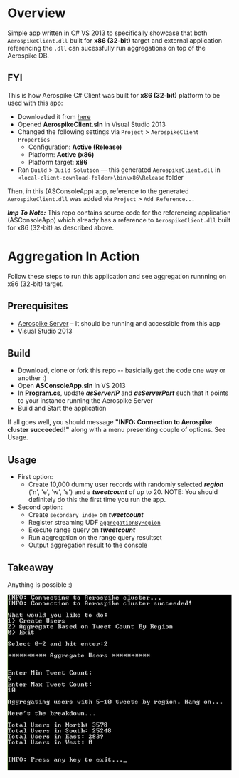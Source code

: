 # Overview
Simple app written in C# VS 2013 to specifically showcase that both `AerospikeClient.dll` built for **x86 (32-bit)** target and external application referencing the `.dll` can sucessfully run aggregations on top of the Aerospike DB. 

## FYI

This is how Aerospike C# Client was built for **x86 (32-bit)** platform to be used with this app:

- Downloaded it from [here](http://www.aerospike.com/download/client/csharp/3.0.12/)
- Opened **AerospikeClient.sln** in Visual Studio 2013
- Changed the following settings via `Project` > `AerospikeClient Properties`
    + Configuration: **Active (Release)**
    + Platform: **Active (x86)** 
    + Platform target: **x86**
- Ran `Build` > `Build Solution` &mdash; this generated `AerospikeClient.dll` in `<local-client-download-folder>\bin\x86\Release` folder

Then, in this (ASConsoleApp) app, reference to the generated `AerospikeClient.dll` was added via `Project` > `Add Reference...`

***Imp To Note:*** This repo contains source code for the referencing application (ASConsoleApp) which already has a reference to `AerospikeClient.dll` built for x86 (32-bit) as described above.

# Aggregation In Action 

Follow these steps to run this application and see aggregation runnning on x86 (32-bit) target.

## Prerequisites

- [Aerospike Server](http://www.aerospike.com/download/server/latest) – It should be running and accessible from this app
- Visual Studio 2013

## Build

- Download, clone or fork this repo -- basicially get the code one way or another :)
- Open **ASConsoleApp.sln** in VS 2013
- In [**Program.cs**](https://github.com/aerospike/aerospike-csharp-aggregation-x86/blob/master/ASConsoleApp/Program.cs), update ***asServerIP*** and ***asServerPort*** such that it points to your instance running the Aerospike Server
- Build and Start the application

If all goes well, you should message **"INFO: Connection to Aerospike cluster succeeded!"** along with a menu presenting couple of options. See Usage.

## Usage

- First option:
  - Create 10,000 dummy user records with randomly selected ***region*** ('n', 'e', 'w', 's') and a ***tweetcount*** of up to 20. NOTE: You should definitely do this the first time you run the app.
- Second option:
  - Create `secondary index` on ***tweetcount*** 
  - Register streaming UDF [`aggregationByRegion`](https://github.com/aerospike/aerospike-csharp-aggregation-x86/blob/master/ASConsoleApp/udf/aggregationByRegion.lua)
  - Execute range query on ***tweetcount***
  - Run aggregation on the range query resultset 
  - Output aggregation result to the console
  
## Takeaway

Anything is possible :)

![Check This Out](/ASConsoleApp/app_console.png?raw=true)
